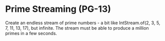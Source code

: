 # Prime Streaming (PG-13)

Create an endless stream of prime numbers - a bit like IntStream.of(2, 3, 5, 7, 11, 13, 17), but infinite. The stream must be able to produce a million primes in a few seconds.
